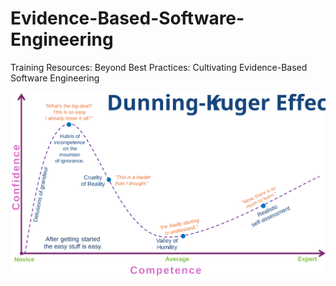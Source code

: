 # Evidence-Based-Software-Engineering
Training Resources: Beyond Best Practices: Cultivating Evidence-Based Software Engineering

![Dunning-Kruger Effect](https://github.com/jimmckeeth/Evidence-Based-Software-Engineering/blob/main/Dunning-Kruger%20Effect.svg)
